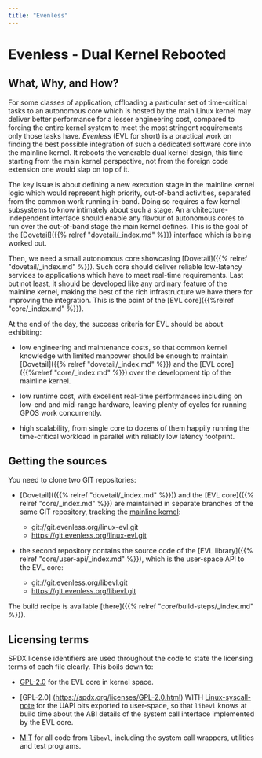 ```yaml
---
title: "Evenless"
---
```


# Evenless - Dual Kernel Rebooted

## What, Why, and How?

For some classes of application, offloading a particular set of
time-critical tasks to an autonomous core which is hosted by the main
Linux kernel may deliver better performance for a lesser engineering
cost, compared to forcing the entire kernel system to meet the most
stringent requirements only those tasks have. _Evenless_ (EVL for
short) is a practical work on finding the best possible integration of
such a dedicated software core into the mainline kernel. It reboots
the venerable dual kernel design, this time starting from the main
kernel perspective, not from the foreign code extension one would slap
on top of it.

The key issue is about defining a new execution stage in the mainline
kernel logic which would represent high priority, out-of-band
activities, separated from the common work running in-band.  Doing so
requires a few kernel subsystems to know intimately about such a
stage. An architecture-independent interface should enable any flavour
of autonomous cores to run over the out-of-band stage the main kernel
defines. This is the goal of the [Dovetail]({{% relref
"dovetail/_index.md" %}}) interface which is being worked out.

Then, we need a small autonomous core showcasing [Dovetail]({{% relref
"dovetail/_index.md" %}}). Such core should deliver reliable
low-latency services to applications which have to meet real-time
requirements. Last but not least, it should be developed like any
ordinary feature of the mainline kernel, making the best of the rich
infrastructure we have there for improving the integration. This is
the point of the [EVL core]({{%relref "core/_index.md" %}}).

At the end of the day, the success criteria for EVL should be about
exhibiting:

- low engineering and maintenance costs, so that common kernel
  knowledge with limited manpower should be enough to maintain
  [Dovetail]({{% relref "dovetail/_index.md" %}}) and the [EVL
  core]({{%relref "core/_index.md" %}}) over the development tip of
  the mainline kernel.

- low runtime cost, with excellent real-time performances including on
  low-end and mid-range hardware, leaving plenty of cycles for running
  GPOS work concurrently.

- high scalability, from single core to dozens of them happily running
  the time-critical workload in parallel with reliably low latency
  footprint.

## Getting the sources

You need to clone two GIT repositories:

- [Dovetail](({{% relref "dovetail/_index.md" %}})) and the [EVL
core]({{% relref "core/_index.md" %}}) are maintained in separate
branches of the same GIT repository, tracking the [mainline
kernel](git://git.kernel.org/pub/scm/linux/kernel/git/torvalds/linux-2.6.git):

  * git://git.evenless.org/linux-evl.git
  * https://git.evenless.org/linux-evl.git

- the second repository contains the source code of the [EVL
  library]({{% relref "core/user-api/_index.md" %}}), which is the
  user-space API to the EVL core:

  * git://git.evenless.org/libevl.git
  * https://git.evenless.org/libevl.git

The build recipe is available [there]({{% relref
"core/build-steps/_index.md" %}}).

## Licensing terms

SPDX license identifiers are used throughout the code to state the
licensing terms of each file clearly. This boils down to:

- [GPL-2.0](https://spdx.org/licenses/GPL-2.0.html) for the EVL core
  in kernel space.

- [GPL-2.0] (https://spdx.org/licenses/GPL-2.0.html) WITH
  [Linux-syscall-note](https://spdx.org/licenses/Linux-syscall-note.html)
  for the UAPI bits exported to user-space, so that `libevl` knows at
  build time about the ABI details of the system call interface
  implemented by the EVL core.

- [MIT](https://spdx.org/licenses/MIT.html) for all code from
  `libevl`, including the system call wrappers, utilities and test
  programs.
